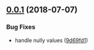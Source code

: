 ## [0.0.1](https://github.com/4Catalyzer/compose-ref/compare/v0.0.0...v0.0.1) (2018-07-07)


### Bug Fixes

* handle nully values ([9d69fd1](https://github.com/4Catalyzer/compose-ref/commit/9d69fd1))

